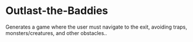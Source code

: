 # Outlast-the-Baddies
Generates a game where the user must navigate to the exit, avoiding traps, monsters/creatures, and other obstacles..
